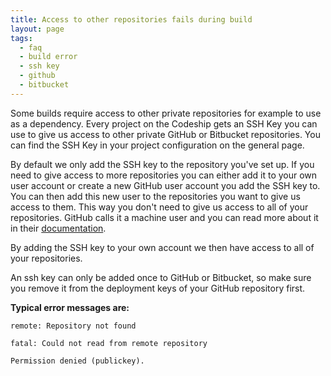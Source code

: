 ```yaml
---
title: Access to other repositories fails during build
layout: page
tags:
  - faq
  - build error
  - ssh key
  - github
  - bitbucket
---
```

Some builds require access to other private repositories for example to use as a dependency. Every project on the Codeship gets an SSH Key you can use to give us access to other private GitHub or Bitbucket repositories. You can find the SSH Key in your project configuration on the general page.

By default we only add the SSH key to the repository you've set up. If you need to give access to more repositories you can either add it to your own user account or create a new GitHub user account you add the SSH key to. You can then add this new user to the repositories you want to give us access to them. This way you don't need to give us access to all of your repositories. GitHub calls it a machine user and you can read more about it in their [documentation](https://help.github.com/articles/managing-deploy-keys).

By adding the SSH key to your own account we then have access to all of your repositories.

An ssh key can only be added once to GitHub or Bitbucket, so make sure you remove it from the deployment keys of your GitHub repository first.

**Typical error messages are:**

~~~shell
remote: Repository not found
~~~

~~~shell
fatal: Could not read from remote repository
~~~

~~~shell
Permission denied (publickey).
~~~
